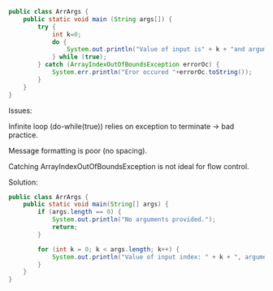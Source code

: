 ```java
public class ArrArgs {
    public static void main (String args[]) {
        try {
            int k=0;
            do {
                System.out.println("Value of input is" + k + "and arguments" + args[k++]);
            } while (true);
        } catch (ArrayIndexOutOfBoundsException errorOc) {
            System.err.println("Eror occured "+errorOc.toString());
        }
    }
}

```
Issues:

Infinite loop (do-while(true)) relies on exception to terminate → bad practice.

Message formatting is poor (no spacing).

Catching ArrayIndexOutOfBoundsException is not ideal for flow control.

Solution:
```java
public class ArrArgs {
    public static void main(String[] args) {
        if (args.length == 0) {
            System.out.println("No arguments provided.");
            return;
        }

        for (int k = 0; k < args.length; k++) {
            System.out.println("Value of input index: " + k + ", argument: " + args[k]);
        }
    }
}

```